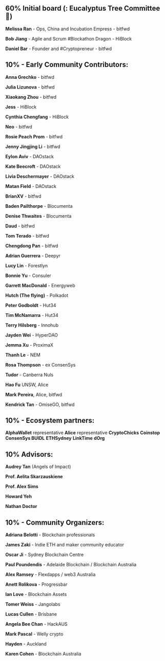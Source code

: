 ## 60% Initial board (: Eucalyptus Tree Committee🍃)

**Melissa Ran** - Ops, China and Incubation Empress - bitfwd

**Bob Jiang** - Agile and Scrum #Blockathon Dragon - HiBlock

**Daniel Bar** - Founder and #Cryptopreneur - bitfwd


## 10% - Early Community Contributors: 

**Anna Grechko** - bitfwd

**Julia Lizunova** - bitfwd

**Xiaokang Zhou** - bitfwd

**Jess** - HiBlock

**Cynthia Chengfang** - HiBlock 

**Neo** - bitfwd

**Rosie Peach Prom** - bitfwd

**Jenny Jingjing Li** - bitfwd

**Eylon Aviv** - DAOstack

**Kate Beecroft** - DAOstack

**Livia Deschermayer** - DAOstack

**Matan Field** - DAOstack

**BrianXV** - bitfwd 

**Baden Pailthorpe** - Blocumenta

**Denise Thwaites** - Blocumenta

**Daud** - bitfwd

**Tom Terado** - bitfwd

**Chengdong Pan** - bitfwd

**Adrian Guerrera**  - Deepyr

**Lucy Lin** - Forestlyn

**Bonnie Yu** - Consuler

**Garrett MacDonald** - Energyweb

**Hutch (The flying)** - Polkadot

**Peter Godboldt** - Hut34

**Tim McNamarra** - Hut34

**Terry Hilsberg** - Innohub

**Jayden Wei** - HyperDAO

**Jemma Xu** - ProximaX

**Thanh Le** - NEM

**Rosa Thompson** - ex ConsenSys 

**Tudor** - Canberra Nuls

**Hao Fu** UNSW, Alice

**Mark Pereira**, Alice, bitfwd

**Kendrick Tan** - OmiseGO, bitfwd

## 10% - Ecosystem partners: 
**AlphaWallet** representative
**Alice** representative
**CryptoChicks**
**Coinstop**
**ConsenSys BUIDL**
**ETHSydney**
**LinkTime**
**dOrg**


## 10% Advisors: 

**Audrey Tan** (Angels of Impact)

**Prof. Aelita Skarzauskiene** 

**Prof. Alex Sims** 

**Howard Yeh**

**Nathan Doctor** 

## 10% - Community Organizers:

**Adriana Belotti** - Blockchain professionals

**James Zaki** - Indie ETH and maker community educator

**Oscar Ji** - Sydney Blockchain Centre

**Paul Poundendis** - Adelaide Blockchain / Blockchain Australia

**Alex Ramsey** - Flexdapps / web3 Australia

**Anett Rolikova** - Progressbar

**Ian Love** - Blockchain Assets

**Tomer Weiss** - Jangolabs

**Lucas Cullen** - Brisbane

**Angela Bee Chan**  - HackAUS

**Mark Pascal** - Welly crypto

**Hayden** - Auckland

**Karen Cohen** - Blockchain Australia
